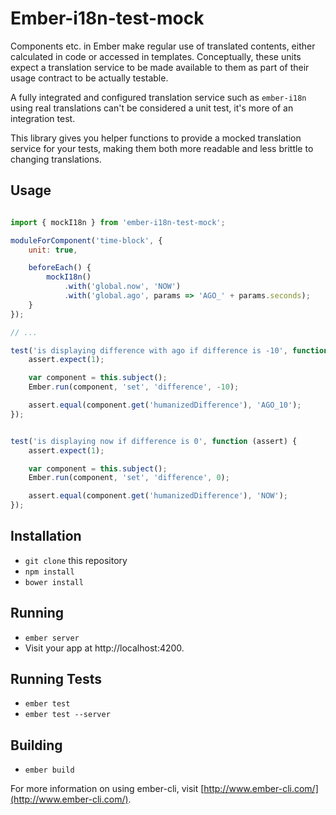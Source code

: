 # Ember-i18n-test-mock

Components etc. in Ember make regular use of translated contents, either
calculated in code or accessed in templates.
Conceptually, these units expect a translation service to be made
available to them as part of their usage contract to be actually testable.

A fully integrated and configured translation service such as `ember-i18n`
using real translations can't be considered a unit test, it's more of an integration
test.

This library gives you helper functions to provide a mocked translation service for
your tests, making them both more readable and less brittle to changing translations.

## Usage

```javascript

import { mockI18n } from 'ember-i18n-test-mock';

moduleForComponent('time-block', {
	unit: true,

	beforeEach() {
		mockI18n()
			.with('global.now', 'NOW')
			.with('global.ago', params => 'AGO_' + params.seconds);
	}
});

// ...

test('is displaying difference with ago if difference is -10', function (assert) {
	assert.expect(1);

	var component = this.subject();
	Ember.run(component, 'set', 'difference', -10);

	assert.equal(component.get('humanizedDifference'), 'AGO_10');
});


test('is displaying now if difference is 0', function (assert) {
	assert.expect(1);

	var component = this.subject();
	Ember.run(component, 'set', 'difference', 0);

	assert.equal(component.get('humanizedDifference'), 'NOW');
});
```


## Installation

* `git clone` this repository
* `npm install`
* `bower install`

## Running

* `ember server`
* Visit your app at http://localhost:4200.

## Running Tests

* `ember test`
* `ember test --server`

## Building

* `ember build`

For more information on using ember-cli, visit [http://www.ember-cli.com/](http://www.ember-cli.com/).
